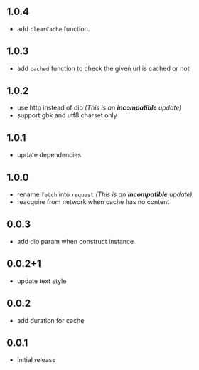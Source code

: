 ## 1.0.4

- add `clearCache` function.

## 1.0.3

- add `cached` function to check the given url is cached or not

## 1.0.2

- use http instead of dio _(This is an **incompatible** update)_
- support gbk and utf8 charset only

## 1.0.1

- update dependencies

## 1.0.0

- rename `fetch` into `request` _(This is an **incompatible** update)_
- reacquire from network when cache has no content

## 0.0.3

- add dio param when construct instance

## 0.0.2+1

- update text style

## 0.0.2

- add duration for cache

## 0.0.1

- initial release
